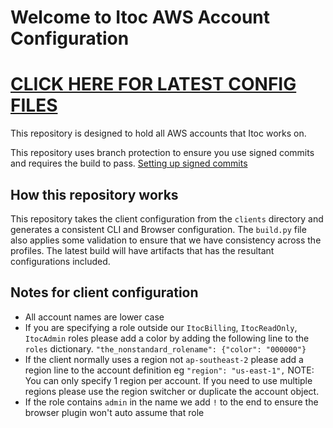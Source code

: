 # Welcome to Itoc AWS Account Configuration 
# [CLICK HERE FOR LATEST CONFIG FILES]( https://github.com/itoc/aws-accounts/releases/tag/latest)
This repository is designed to hold all AWS accounts that Itoc works on.


This repository uses branch protection to ensure you use signed commits and requires the build to pass. [Setting up signed commits](https://wiki.aws.itoc.com.au/xwiki/bin/view/Managed%20Services/Standard%20Processes/GitHub%20-%20Using%20GPG%20and%20SSH/)

## How this repository works
This repository takes the client configuration from the `clients` directory and generates a consistent CLI and Browser configuration.
The `build.py` file also applies some validation to ensure that we have consistency across the profiles. 
The latest build will have artifacts that has the resultant configurations included.

## Notes for client configuration
* All account names are lower case
* If you are specifying a role outside our `ItocBilling`, `ItocReadOnly`, `ItocAdmin` roles please add a color by adding the following line to the `roles` dictionary. `"the_nonstandard_rolename": {"color": "000000"}`
* If the client normally uses a region not `ap-southeast-2` please add a region line to the account definition eg `"region": "us-east-1",` NOTE: You can only specify 1 region per account. If you need to use multiple regions please use the region switcher or duplicate the account object.
* If the role contains `admin` in the name we add `!` to the end to ensure the browser plugin won't auto assume that role

